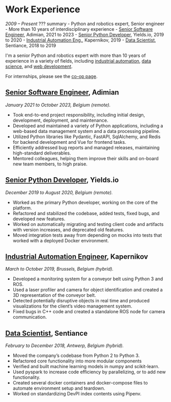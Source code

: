 # Work Experience
_2009 &ndash; Present_
??? summary
    - Python and robotics expert, Senior engineer
    - More than 10 years of interdisciplinary experience
    - [Senior Software Engineer](#senior-software-engineer-adimian), Adimian, 2021 to 2023
    - [Senior Python Developer](#senior-python-developer-yieldsio), Yields.io, 2019 to 2020
    - [Industrial Automation Eng.](#industrial-automation-engineer-kapernikov), Kapernikov, 2019
    - [Data Scientist](#data-scientist-sentiance), Sentiance, 2018 to 2019

I'm a senior Python and robotics expert with more than 10 years of experience in a variety of fields, including
[industrial automation](#industrial-automation-engineer-kapernikov),
[data science](#senior-python-developer-yieldsio),
and [web development](#senior-software-engineer-adimian).

For internships, please see the [co-op page](coop.md).

## [Senior Software Engineer](adimian), Adimian
_January 2021 to October 2023, Belgium (remote)._

- Took end-to-end project responsibility, including initial design, development, deployment, and maintenance.
- Developed and maintained a variety of Python applications, including a web-based data management system and a data processing pipeline.
- Utilized Python libraries like Pydantic, FastAPI, SqlAlchemy, and Redis for backend development and Vue for frontend tasks.
- Efficiently addressed bug reports and managed releases, maintaining high-standard deliverables.
- Mentored colleagues, helping them improve their skills and on-board new team members, to high praise.

## [Senior Python Developer](yields), Yields.io
_December 2019 to August 2020, Belgium (remote)._

- Worked as the primary Python developer, working on the core of the platform.
- Refactored and stabilized the codebase, added tests, fixed bugs, and developed new features.
- Worked on automatically migrating and testing client code and artifacts with version increases, and deprecated old features.
- Moved integration tests away from depending on mocks into tests that worked with a deployed Docker environment.

## [Industrial Automation Engineer](kapernikov), Kapernikov
_March to October 2019, Brussels, Belgium (hybrid)._

- Developed a monitoring system for a conveyor belt using Python 3 and ROS.
- Used a laser profiler and camera for object identification and created a 3D representation of the conveyor belt.
- Detected potentially disruptive objects in real time and produced visualizations for the client’s video management system.
- Fixed bugs in C++ code and created a standalone ROS node for camera communication.

## [Data Scientist](sentiance), Sentiance
_February to December 2018, Antwerp, Belgium (hybrid)._

- Moved the company’s codebase from Python 2 to Python 3.
- Refactored core functionality into more modular components
- Verified and built machine learning models in numpy and scikit-learn.
- Used pyspark to increase code efficiency by parallelizing, or to add new functionality.
- Created several docker containers and docker-compose files to automate environment setup and teardown.
- Worked on standardizing DevPI index contents using Pipenv.
